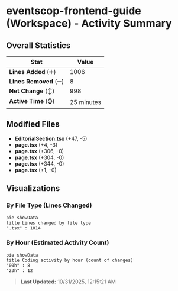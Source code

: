 # eventscop-frontend-guide (Workspace) - Activity Summary 

## Overall Statistics

| Stat                   | Value                                                             |
| ---------------------- | ----------------------------------------------------------------- |
| **Lines Added** (➕)   | 1006                                          |
| **Lines Removed** (➖) | 8                                        |
| **Net Change** (↕)    | 998                |
| **Active Time** (⌚)   | 25 minutes |


## Modified Files
- **EditorialSection.tsx** (+47, -5)
- **page.tsx** (+4, -3)
- **page.tsx** (+306, -0)
- **page.tsx** (+304, -0)
- **page.tsx** (+344, -0)
- **page.tsx** (+1, -0)

## Visualizations

### By File Type (Lines Changed)

```mermaid
pie showData
title Lines changed by file type
".tsx" : 1014
```

### By Hour (Estimated Activity Count)

```mermaid
pie showData
title Coding activity by hour (count of changes)
"00h" : 8
"23h" : 12
```


> **Last Updated:** 10/31/2025, 12:15:21 AM
